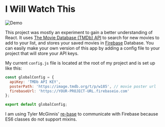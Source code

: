 # I Will Watch This

![Demo](http://i.imgur.com/vDFYLdm.gif)

This project was mostly an experiment to gain a better understanding of React. It uses [The Movie Database (TMDb) API](https://www.themoviedb.org/documentation/api) to search for new movies to add to your list, and stores your saved movies in [Firebase](https://www.firebase.com/) Database. You can easily make your own version of this app by adding a config file to your project that will store your API keys.

My current `config.js` file is located at the root of my project and is set up like this:
```js
const globalConfig = {
  apiKey: 'TMDb API KEY',
  posterPath: 'https://image.tmdb.org/t/p/w185', // movie poster url
  firebaseUrl: 'https://YOUR-PROJECT-URL.firebaseio.com'
};

export default globalConfig;
```
I am using Tyler McGinnis' [re-base](https://github.com/tylermcginnis/re-base) to communicate with Firebase because ES6 classes do not support mixins.
